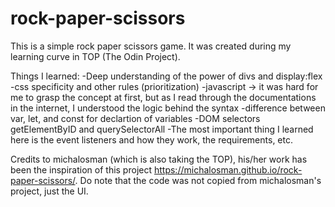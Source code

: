 # rock-paper-scissors

This is a simple rock paper scissors game. It was created during my learning curve in TOP (The Odin Project). 

Things I learned:
-Deep understanding of the power of divs and display:flex
-css specificity and other rules (prioritization)
-javascript -> it was hard for me to grasp the concept at first, but as I read through the documentations in the internet, 
I understood the logic behind the syntax
-difference between var, let, and const for declartion of variables
-DOM selectors getElementByID and querySelectorAll
-The most important thing I learned here is the event listeners and how they work, the requirements, etc.

Credits to michalosman (which is also taking the TOP), his/her work has been the inspiration of this project https://michalosman.github.io/rock-paper-scissors/.
Do note that the code was not copied from michalosman's project, just the UI.
